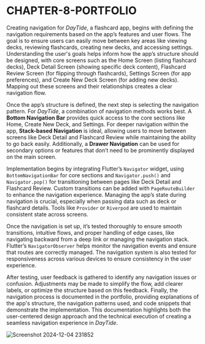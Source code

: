 # CHAPTER-8-PORTFOLIO

Creating navigation for *DayTide*, a flashcard app, begins with defining the navigation requirements based on the app’s features and user flows. The goal is to ensure users can easily move between key areas like viewing decks, reviewing flashcards, creating new decks, and accessing settings. Understanding the user's goals helps inform how the app’s structure should be designed, with core screens such as the Home Screen (listing flashcard decks), Deck Detail Screen (showing specific deck content), Flashcard Review Screen (for flipping through flashcards), Settings Screen (for app preferences), and Create New Deck Screen (for adding new decks). Mapping out these screens and their relationships creates a clear navigation flow.

Once the app’s structure is defined, the next step is selecting the navigation pattern. For *DayTide*, a combination of navigation methods works best. A **Bottom Navigation Bar** provides quick access to the core sections like Home, Create New Deck, and Settings. For deeper navigation within the app, **Stack-based Navigation** is ideal, allowing users to move between screens like Deck Detail and Flashcard Review while maintaining the ability to go back easily. Additionally, a **Drawer Navigation** can be used for secondary options or features that don’t need to be prominently displayed on the main screen.

Implementation begins by integrating Flutter’s `Navigator` widget, using `BottomNavigationBar` for core sections and `Navigator.push()` and `Navigator.pop()` for transitioning between pages like Deck Detail and Flashcard Review. Custom transitions can be added with `PageRouteBuilder` to enhance the navigation experience. Managing the app’s state during navigation is crucial, especially when passing data such as deck or flashcard details. Tools like `Provider` or `Riverpod` are used to maintain consistent state across screens.

Once the navigation is set up, it’s tested thoroughly to ensure smooth transitions, intuitive flows, and proper handling of edge cases, like navigating backward from a deep link or managing the navigation stack. Flutter’s `NavigatorObserver` helps monitor the navigation events and ensure that routes are correctly managed. The navigation system is also tested for responsiveness across various devices to ensure consistency in the user experience.

After testing, user feedback is gathered to identify any navigation issues or confusion. Adjustments may be made to simplify the flow, add clearer labels, or optimize the structure based on this feedback. Finally, the navigation process is documented in the portfolio, providing explanations of the app's structure, the navigation patterns used, and code snippets that demonstrate the implementation. This documentation highlights both the user-centered design approach and the technical execution of creating a seamless navigation experience in *DayTide*.


![Screenshot 2024-12-04 231852](https://github.com/user-attachments/assets/5a88495a-b751-4882-b631-74d031d3d2b2)
